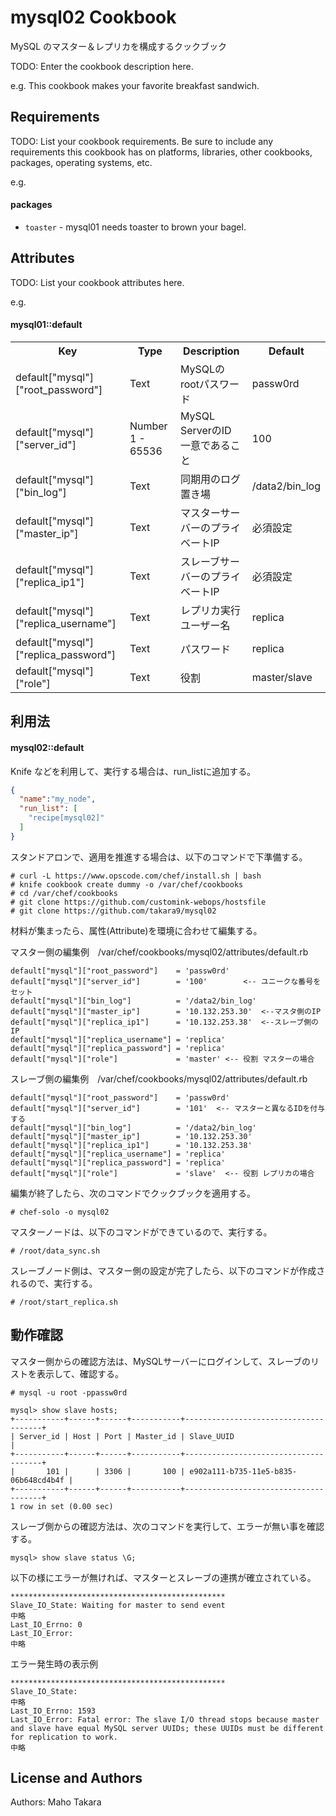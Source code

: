 mysql02 Cookbook
================
MySQL のマスター＆レプリカを構成するクックブック


TODO: Enter the cookbook description here.

e.g.
This cookbook makes your favorite breakfast sandwich.

Requirements
------------
TODO: List your cookbook requirements. Be sure to include any requirements this cookbook has on platforms, libraries, other cookbooks, packages, operating systems, etc.

e.g.
#### packages
- `toaster` - mysql01 needs toaster to brown your bagel.

Attributes
----------
TODO: List your cookbook attributes here.

e.g.
#### mysql01::default
<table>
  <tr>
    <th>Key</th>
    <th>Type</th>
    <th>Description</th>
    <th>Default</th>
  </tr>

<tr>
  <td>default["mysql"]["root_password"]</td>
  <td>Text</td>
  <td>MySQLのrootパスワード</td>
  <td>passw0rd</td>
</tr>

<tr>
  <td>default["mysql"]["server_id"]</td>
  <td>Number 1 - 65536</td>
  <td>MySQL ServerのID 一意であること</td>
  <td>100</td>
</tr>

<tr>
  <td>default["mysql"]["bin_log"]</td>
  <td>Text</td>
  <td>同期用のログ置き場</td>
  <td>/data2/bin_log</td>
</tr>

<tr>
  <td>default["mysql"]["master_ip"]</td>
  <td>Text</td>
  <td>マスターサーバーのプライベートIP</td>
  <td>必須設定</td>
</tr>

<tr>
  <td>default["mysql"]["replica_ip1"]</td>
  <td>Text</td>
  <td>スレーブサーバーのプライベートIP</td>
  <td>必須設定</td>
</tr>

<tr>
  <td>default["mysql"]["replica_username"]</td>
  <td>Text</td>
  <td>レプリカ実行ユーザー名</td>
  <td>replica</td>
</tr>

<tr>
  <td>default["mysql"]["replica_password"]</td>
  <td>Text</td>
  <td>パスワード</td>
  <td>replica</td>
</tr>

<tr>
  <td>default["mysql"]["role"]</td>
  <td>Text</td>
  <td>役割</td>
  <td>master/slave</td>
</tr>

</table>


利用法
-----
#### mysql02::default

Knife などを利用して、実行する場合は、run_listに追加する。

```json
{
  "name":"my_node",
  "run_list": [
    "recipe[mysql02]"
  ]
}
```

スタンドアロンで、適用を推進する場合は、以下のコマンドで下準備する。

```
# curl -L https://www.opscode.com/chef/install.sh | bash
# knife cookbook create dummy -o /var/chef/cookbooks
# cd /var/chef/cookbooks
# git clone https://github.com/customink-webops/hostsfile
# git clone https://github.com/takara9/mysql02
```
材料が集まったら、属性(Attribute)を環境に合わせて編集する。

マスター側の編集例　/var/chef/cookbooks/mysql02/attributes/default.rb

```
default["mysql"]["root_password"]    = 'passw0rd'
default["mysql"]["server_id"]        = '100'        <-- ユニークな番号をセット
default["mysql"]["bin_log"]          = '/data2/bin_log'
default["mysql"]["master_ip"]        = '10.132.253.30'  <--マスタ側のIP
default["mysql"]["replica_ip1"]      = '10.132.253.38'  <--スレーブ側のIP
default["mysql"]["replica_username"] = 'replica'
default["mysql"]["replica_password"] = 'replica'
default["mysql"]["role"]             = 'master' <-- 役割 マスターの場合
```

スレーブ側の編集例　/var/chef/cookbooks/mysql02/attributes/default.rb

```
default["mysql"]["root_password"]    = 'passw0rd'
default["mysql"]["server_id"]        = '101'  <-- マスターと異なるIDを付与する
default["mysql"]["bin_log"]          = '/data2/bin_log'
default["mysql"]["master_ip"]        = '10.132.253.30'
default["mysql"]["replica_ip1"]      = '10.132.253.38'
default["mysql"]["replica_username"] = 'replica'
default["mysql"]["replica_password"] = 'replica'
default["mysql"]["role"]             = 'slave'  <-- 役割 レプリカの場合
```

編集が終了したら、次のコマンドでクックブックを適用する。

```
# chef-solo -o mysql02
```

マスターノードは、以下のコマンドができているので、実行する。

```
# /root/data_sync.sh

```

スレーブノード側は、マスター側の設定が完了したら、以下のコマンドが作成されるので、実行する。

```
# /root/start_replica.sh

```

動作確認
----------
マスター側からの確認方法は、MySQLサーバーにログインして、スレーブのリストを表示して、確認する。

```
# mysql -u root -ppassw0rd
```

```
mysql> show slave hosts;
+-----------+------+------+-----------+--------------------------------------+
| Server_id | Host | Port | Master_id | Slave_UUID                           |
+-----------+------+------+-----------+--------------------------------------+
|       101 |      | 3306 |       100 | e902a111-b735-11e5-b835-06b648cd4b4f |
+-----------+------+------+-----------+--------------------------------------+
1 row in set (0.00 sec)
```


スレーブ側からの確認方法は、次のコマンドを実行して、エラーが無い事を確認する。

```
mysql> show slave status \G;
```

以下の様にエラーが無ければ、マスターとスレーブの連携が確立されている。

```
************************************************
Slave_IO_State: Waiting for master to send event
中略
Last_IO_Errno: 0
Last_IO_Error: 
中略
```

エラー発生時の表示例

```
************************************************
Slave_IO_State: 
中略
Last_IO_Errno: 1593
Last_IO_Error: Fatal error: The slave I/O thread stops because master and slave have equal MySQL server UUIDs; these UUIDs must be different for replication to work.
中略
```


License and Authors
-------------------
Authors: Maho Takara












